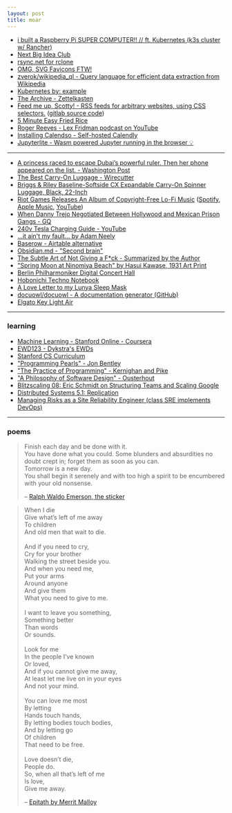 ```yaml
---
layout: post
title: moar
---
```


- [i built a Raspberry Pi SUPER COMPUTER!! // ft. Kubernetes (k3s cluster w/ Rancher)](https://www.youtube.com/watch?v=X9fSMGkjtug)
- [Next Big Idea Club](https://nextbigideaclub.com/podcast/)
- [rsync.net for rclone](https://rsync.net/products/rclone.html)
- [OMG, SVG Favicons FTW!](https://austingil.com/svg-favicons/)
- [zverok/wikipedia_ql - Query language for efficient data extraction from Wikipedia](https://github.com/zverok/wikipedia_ql)
- [Kubernetes by: example](https://www.kubernetesbyexample.com)
- [The Archive - Zettelkasten](https://zettelkasten.de/the-archive/)
- [Feed me up, Scotty! - RSS feeds for arbitrary websites, using CSS selectors.](https://feed-me-up-scotty.vincenttunru.com/) ([gitlab source code](https://gitlab.com/vincenttunru/feed-me-up-scotty/))
- [5 Minute Easy Fried Rice](https://www.youtube.com/watch?v=eY1FF6SEggk)
- [Roger Reeves - Lex Fridman podcast on YouTube](https://www.youtube.com/results?search_query=roger+reeves+lex+fridman)
- [Installing Calendso - Self-hosted Calendly](https://docs.calendso.com/docs/installation)
- [Jupyterlite - Wasm powered Jupyter running in the browser 💡](https://github.com/jupyterlite/jupyterlite)

---

- [A princess raced to escape Dubai’s powerful ruler. Then her phone appeared on the list. - Washington Post](https://www.washingtonpost.com/world/2021/07/21/dubai-princesses-spyware/)
- [The Best Carry-On Luggage - Wirecutter](https://www.nytimes.com/wirecutter/reviews/best-carry-on-luggage/)
- [Briggs & Riley Baseline-Softside CX Expandable Carry-On Spinner Luggage, Black, 22-Inch](https://www.amazon.com/dp/B00XDIRKRC/)
- [Riot Games Releases An Album of Copyright-Free Lo-Fi Music](https://80.lv/articles/riot-games-releases-an-album-of-copyright-free-lo-fi-music/) ([Spotify](https://open.spotify.com/album/1l2fZnjT1p3kBfDf8mbhlH), [Apple Music](https://music.apple.com/th/album/sessions-vi/1573507448), [YouTube](https://music.youtube.com/playlist?list=OLAK5uy_miFIzs-jzMQEf9rkwzWeqcn0s8WMI1TQs))
- [When Danny Trejo Negotiated Between Hollywood and Mexican Prison Gangs - GQ](https://www.gq.com/story/danny-trejo-prison-gangs)
- [240v Tesla Charging Guide - YouTube](https://www.youtube.com/watch?app=desktop&v=CZYr1o3J7AY)
- [...it ain't my fault... by Adam Neely](https://adamneelymusic.bandcamp.com/track/it-aint-my-fault)
- [Baserow - Airtable alternative](https://baserow.io/)
- [Obsidian.md - "Second brain"](https://obsidian.md/mobile)
- [The Subtle Art of Not Giving a F*ck - Summarized by the Author](https://www.youtube.com/watch?app=desktop&v=lz8sUiXAnbs)
- ["Spring Moon at Ninomiya Beach" by Hasui Kawase, 1931 Art Print](https://society6.com/product/spring-moon-at-ninomiya-beach-by-hasui-kawase-1931_print)
- [Berlin Philharmoniker Digital Concert Hall](https://www.digitalconcerthall.com/en/home?a=bph_webseite&c=true)
- [Hobonichi Techno Notebook](https://www.1101.com/store/techo/en/2021/pc/detail_cover/cb21_jan/)
- [A Love Letter to my Lunya Sleep Mask](https://www.nytimes.com/wirecutter/blog/lunya-sleep-mask/)
- [docuowl/docuowl - A documentation generator (GitHub)](https://github.com/docuowl/docuowl)
- [Elgato Key Light Air](https://www.elgato.com/en/key-light-air)

---

### learning

- [Machine Learning - Stanford Online - Coursera](https://www.coursera.org/learn/machine-learning)
- [EWD123 - Dykstra's EWDs](https://www.cs.utexas.edu/users/EWD/ewd01xx/EWD123.PDF)
- [Stanford CS Curriculum](https://docs.google.com/spreadsheets/u/1/d/1zfw8nPvJeewxcFUBpKUKmAVE8PjnJI7H0CKimdQXxr0/htmlview?utm_source=hackernewsletter&utm_medium=email&utm_term=learn)
- ["Programming Pearls" - Jon Bentley](https://tfetimes.com/wp-content/uploads/2015/04/ProgrammingPearls2nd.pdf)
- ["The Practice of Programming" - Kernighan and Pike](https://www.goodreads.com/book/show/1032758.The_Practice_of_Programming)
- ["A Philosophy of Software Design" - Ousterhout](https://www.goodreads.com/en/book/show/39996759-a-philosophy-of-software-design)
- [Blitzscaling 08: Eric Schmidt on Structuring Teams and Scaling Google](https://www.youtube.com/watch?app=desktop&v=hcRxFRgNpns)
- [Distributed Systems 5.1: Replication](https://www.youtube.com/watch?app=desktop&v=mBUCF1WGI_I)
- [Managing Risks as a Site Reliability Engineer (class SRE implements DevOps)](https://www.youtube.com/watch?app=desktop&v=4kGu1_M7Igg&list=PLIivdWyY5sqJrKl7D2u-gmis8h9K66qoj&index=6)

---

### poems

> Finish each day and be done with it. <br>
> You have done what you could. Some blunders and absurdities no doubt crept in; forget them as soon as you can. <br>
> Tomorrow is a new day. <br>
> You shall begin it serenely and with too high a spirit to be encumbered with your old nonsense. <br>
>
> – [Ralph Waldo Emerson, the sticker](https://society6.com/product/ralph-waldo-emerson-finish-each-day-inspirational-quote_sticker?sku=s6-11610519p65a211v751a212v753)

> When I die                          <br>
> Give what’s left of me away         <br>
> To children                         <br>
> And old men that wait to die.       <br>
>                                     <br>
> And if you need to cry,             <br>
> Cry for your brother                <br>
> Walking the street beside you.      <br>
> And when you need me,               <br>
> Put your arms                       <br>
> Around anyone                       <br>
> And give them                       <br>
> What you need to give to me.        <br>
>                                     <br>
> I want to leave you something,      <br>
> Something better                    <br>
> Than words                          <br>
> Or sounds.                          <br>
>                                     <br>
> Look for me                         <br>
> In the people I’ve known            <br>
> Or loved,                           <br>
> And if you cannot give me away,     <br>
> At least let me live on in your eyes<br>
> And not your mind.                  <br>
>                                     <br>
> You can love me most                <br>
> By letting                          <br>
> Hands touch hands,                  <br>
> By letting bodies touch bodies,     <br>
> And by letting go                   <br>
> Of children                         <br>
> That need to be free.               <br>
>                                     <br>
> Love doesn’t die,                   <br>
> People do.                          <br>
> So, when all that’s left of me      <br>
> Is love,                            <br>
> Give me away.                       <br>
>
> – [Epitath by Merrit Malloy](https://www.debbieaugenthaler.com/epitaph-by-merrit-malloy-grief-to-gratitude/)
